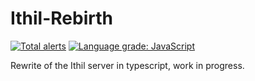 # Ithil-Rebirth
[![Total alerts](https://img.shields.io/lgtm/alerts/g/toobeeh/Ithil-Rebirth.svg?logo=lgtm&logoWidth=18)](https://lgtm.com/projects/g/toobeeh/Ithil-Rebirth/alerts/)
[![Language grade: JavaScript](https://img.shields.io/lgtm/grade/javascript/g/toobeeh/Ithil-Rebirth.svg?logo=lgtm&logoWidth=18)](https://lgtm.com/projects/g/toobeeh/Ithil-Rebirth/context:javascript)

Rewrite of the Ithil server in typescript, work in progress.

